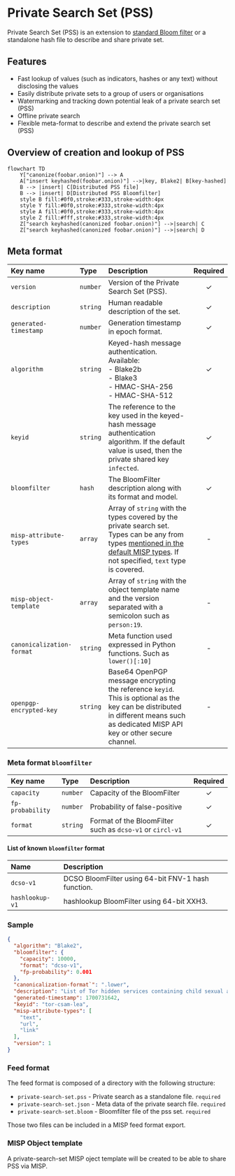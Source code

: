 # Private Search Set (PSS)

Private Search Set (PSS) is an extension to [standard Bloom filter](https://github.com/hashlookup/fleur) or a standalone hash file to describe and share private set.

## Features

- Fast lookup of values (such as indicators, hashes or any text) without disclosing the values
- Easily distribute private sets to a group of users or organisations
- Watermarking and tracking down potential leak of a private search set (PSS)
- Offline private search
- Flexible meta-format to describe and extend the private search set (PSS)

## Overview of creation and lookup of PSS

~~~~mermaid
flowchart TD
    Y["canonize(foobar.onion)"] --> A
    A["insert keyhashed(foobar.onion)"] -->|key, Blake2| B[key-hashed]
    B --> |insert| C[Distributed PSS file]
    B --> |insert| D[Distributed PSS Bloomfilter]
    style B fill:#0f0,stroke:#333,stroke-width:4px
    style Y fill:#0f0,stroke:#333,stroke-width:4px
    style A fill:#0f0,stroke:#333,stroke-width:4px
    style Z fill:#fff,stroke:#333,stroke-width:4px
    Z["search keyhashed(canonized foobar.onion)"] -->|search| C
    Z["search keyhashed(canonized foobar.onion)"] -->|search| D
~~~~

## Meta format

|Key name|Type|Description|Required|
|:-------|:----|:---|:---:|
|`version`|`number`|Version of the Private Search Set (PSS).|&check;|
|`description`|`string`|Human readable description of the set.|&check;|
|`generated-timestamp`|`number`|Generation timestamp in epoch format. |&check;|
|`algorithm`|`string`|Keyed-hash message authentication. Available:<br/> - Blake2b<br/> - Blake3<br/> - HMAC-SHA-256<br /> - HMAC-SHA-512  |&check;|
|`keyid`|`string`|The reference to the key used in the keyed-hash message authentication algorithm. If the default value is used, then the private shared key `infected`.|&check;|
|`bloomfilter`|`hash`|The BloomFilter description along with its format and model.|&check;|
|`misp-attribute-types`|`array`|Array of `string` with the types covered by the private search set. Types can be any from types [mentioned in the default MISP types](https://www.circl.lu/doc/misp/categories-and-types/#types). If not specified, `text` type is covered.|-|
|`misp-object-template`|`array`|Array of `string` with the object template name and the version separated with a semicolon such as `person:19`.|-|
|`canonicalization-format`|`string`|Meta function used expressed in Python functions. Such as `lower()[:10]`|-|
|`openpgp-encrypted-key`|`string`|Base64 OpenPGP message encrypting the reference `keyid`. This is optional as the key can be distributed in different means such as dedicated MISP API key or other secure channel.|-|

### Meta format `bloomfilter`

|Key name|Type|Description|Required|
|:-------|:----|:---|:---:|
|`capacity`|`number`|Capacity of the BloomFilter|&check;|
|`fp-probability`|`number`|Probability of false-positive|&check;|
|`format`|`string`|Format of the BloomFilter such as `dcso-v1` or `circl-v1`|&check;|

#### List of known `bloomfilter` format

|Name|Description|
|:-------|:----|
|`dcso-v1`|DCSO BloomFilter using 64-bit FNV-1 hash function.|
|`hashlookup-v1`|hashlookup BloomFilter using 64-bit XXH3.|

### Sample 

~~~~json
{
  "algorithm": "Blake2",
  "bloomfilter": {
    "capacity": 10000,
    "format": "dcso-v1",
    "fp-probability": 0.001
  },
  "canonicalization-format`": ".lower",
  "description": "List of Tor hidden services containing child sexual abuse material (CSAM).",
  "generated-timestamp": 1700731642,
  "keyid": "tor-csam-lea",
  "misp-attribute-types": [
    "text",
    "url",
    "link"
  ],
  "version": 1
}

~~~~

### Feed format

The feed format is composed of a directory with the following structure:

- `private-search-set.pss` - Private search as a standalone file. `required`
- `private-search-set.json` - Meta data of the private search file. `required`
- `private-search-set.bloom` - Bloomfilter file of the pss set. `required`

Those two files can be included in a MISP feed format export.

### MISP Object template

A private-search-set MISP oject template will be created to be able to share PSS via MISP.

